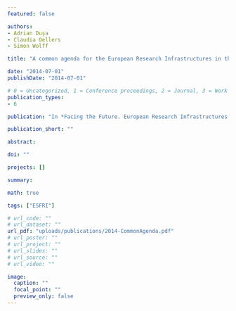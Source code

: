 ```yaml
---
featured: false

authors:
- Adrian Dușa
- Claudia Oellers
- Simon Wolff

title: "A common agenda for the European Research Infrastructures in the Social Sciences and Humanities"

date: "2014-07-01"
publishDate: "2014-07-01"

# 0 = Uncategorized, 1 = Conference proceedings, 2 = Journal, 3 = Work in progress, 4 = Technical report, 5 = Book, 6 = Book chapter
publication_types:
- 6

publication: "In *Facing the Future. European Research Infrastructures for the Humanities and Social Sciences*"

publication_short: ""

abstract: 

doi: ""

projects: []

summary:

math: true

tags: ["ESFRI"]

# url_code: ""
# url_dataset: ""
url_pdf: "uploads/publications/2014-CommonAgenda.pdf"
# url_poster: ""
# url_project: ""
# url_slides: ""
# url_source: ""
# url_video: ""

image:
  caption: ""
  focal_point: ""
  preview_only: false
---
```

